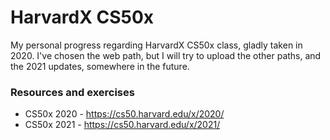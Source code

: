 # HarvardX CS50x
My personal progress regarding HarvardX CS50x class, gladly taken in 2020.
I've chosen the web path, but I will try to upload the other paths, and the 2021 updates, somewhere in the future. 

### Resources and exercises
- CS50x 2020 - https://cs50.harvard.edu/x/2020/
- CS50x 2021 - https://cs50.harvard.edu/x/2021/